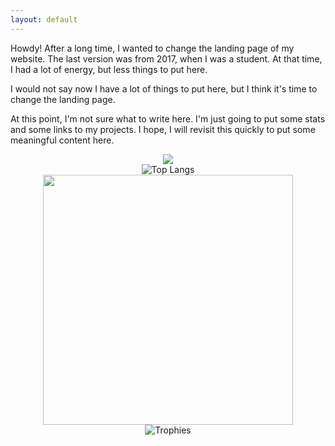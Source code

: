 ```yaml
---
layout: default
---
```


Howdy!
After a long time, I wanted to change the landing page of my website. The last version was from 2017, when I was a student. At that time, I had a lot of energy, but less things to put here.

I would not say now I have a lot of things to put here, but I think it's time to change the landing page.


At this point, I'm not sure what to write here. I'm just going to put some stats and some links to my projects. I hope, I will revisit this quickly to put some meaningful content here.



<div align="center">
    <img src='https://github-readme-stats.vercel.app/api?username=rafikfarhad&theme=merko&show_icons=true&hide_border=true&count_private=true' />
</div>

<div align="center">
    <img src="https://github-readme-stats.vercel.app/api/top-langs/?username=rafikfarhad&layout=compact&theme=radical&langs_count=20" alt="Top Langs" />
</div>


<div align="center">
    <img width=400 src='https://streak-stats.demolab.com?user=rafikfarhad&theme=merko&hide_border=true' />
</div>

<div align="center">
    <img src="https://github-profile-trophy.vercel.app/?username=rafikfarhad&theme=algolia" alt="Trophies" />
</div>
